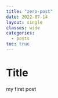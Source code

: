 ```yaml
---
title: "zero-post"
date: 2022-07-14
layout: single
classes: wide
categories:
  - posts
toc: true
---
```


# Title
my first post
